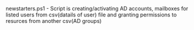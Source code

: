 newstarters.ps1 - Script is creating/activating AD accounts, mailboxes for listed users from csv(datails of user) file and granting permissions to resurces from another csv(AD groups)
